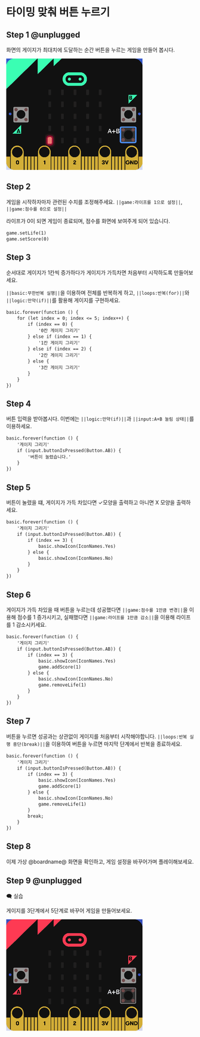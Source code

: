 # 타이밍 맞춰 버튼 누르기

## Step 1 @unplugged

화면의 게이지가 최대치에 도달하는 순간 버튼을 누르는 게임을 만들어 봅시다.

![Timer Stop](https://raw.githubusercontent.com/Derin-L/MicroBitTutorial/master/img/TimerStop1.gif)

## Step 2
게임을 시작하자마자 관련된 수치를 조정해주세요. ``||game:라이프를 1으로 설정||``, ``||game:점수를 0으로 설정||``

라이프가 0이 되면 게임이 종료되며, 점수를 화면에 보여주게 되어 있습니다.

```blocks
game.setLife(1)
game.setScore(0)
```

## Step 3

순서대로 게이지가 1칸씩 증가하다가 게이지가 가득차면 처음부터 시작하도록 만들어보세요.

``||basic:무한반복 실행||``을 이용하며 전체를 반복하게 하고,
``||loops:반복(for)||``와 ``||logic:만약(if)||``를 활용해 게이지를 구현하세요.

```blocks
basic.forever(function () {
    for (let index = 0; index <= 5; index++) {
        if (index == 0) {
        	'0칸 게이지 그리기'
        } else if (index == 1) {
        	'1칸 게이지 그리기'
        } else if (index == 2) {
        	'2칸 게이지 그리기'
        } else {
        	'3칸 게이지 그리기'
        }
    }
})
```

## Step 4

버튼 입력을 받아봅시다. 이번에는 ``||logic:만약(if)||``과 ``||input:A+B 눌림 상태||``를 이용하세요.

```blocks
basic.forever(function () {
    '게이지 그리기'
    if (input.buttonIsPressed(Button.AB)) {
        '버튼이 눌렸습니다.'
    }
})
```

## Step 5

버튼이 눌렸을 떄, 게이지가 가득 차있다면 ✓모양을 출력하고 아니면 X 모양을 출력하세요.

```blocks
basic.forever(function () {
    '게이지 그리기'
    if (input.buttonIsPressed(Button.AB)) {
        if (index == 3) {
            basic.showIcon(IconNames.Yes)
        } else {
            basic.showIcon(IconNames.No)
        }
    }
})
```

## Step 6

게이지가 가득 차있을 때 버튼을 누르는데 성공했다면 ``||game:점수를 1만큼 변경||``을 이용해 점수를 1 증가시키고,
실패했다면  ``||game:라이프를 1만큼 감소||``을 이용해 라이프를 1 감소시키세요.

```blocks
basic.forever(function () {
    '게이지 그리기'
    if (input.buttonIsPressed(Button.AB)) {
        if (index == 3) {
            basic.showIcon(IconNames.Yes)
            game.addScore(1)
        } else {
            basic.showIcon(IconNames.No)
            game.removeLife(1)
        }
    }
})
```

## Step 7

버튼을 누르면 성공과는 상관없이 게이지를 처음부터 시작해야합니다.
``||loops:반복 실행 중단(break)||``을 이용하여 버튼을 누르면 마지막 단계에서 반복을 종료하세요.

```blocks
basic.forever(function () {
    '게이지 그리기'
    if (input.buttonIsPressed(Button.AB)) {
        if (index == 3) {
            basic.showIcon(IconNames.Yes)
            game.addScore(1)
        } else {
            basic.showIcon(IconNames.No)
            game.removeLife(1)
        }
        break;
    }
})
```

## Step 8

이제 가상 @boardname@ 화면을 확인하고, 게임 설정을 바꾸어가며 플레이해보세요.

## Step 9 @unplugged

🗨 실습

게이지를 3단계에서 5단계로 바꾸어 게임을 만들어보세요.

![Timer Stop](https://raw.githubusercontent.com/Derin-L/MicroBitTutorial/master/img/TimerStop2.gif)